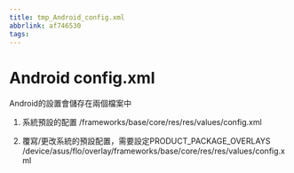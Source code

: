 ```yaml
---
title: tmp_Android_config.xml
abbrlink: af746530
tags:
---
```

Android config.xml
===

Android的設置會儲存在兩個檔案中

1. 系統預設的配置
/frameworks/base/core/res/res/values/config.xml

2. 覆寫/更改系統的預設配置，需要設定PRODUCT_PACKAGE_OVERLAYS
/device/asus/flo/overlay/frameworks/base/core/res/res/values/config.xml